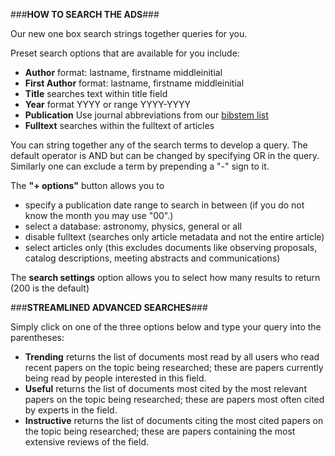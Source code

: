 ###**HOW TO SEARCH THE ADS**###

Our new one box search strings together queries for you.

Preset search options that are available for you include: 
  * **Author** format: lastname, firstname middleinitial
  * **First Author** format: lastname, firstname middleinitial
  * **Title** searches text within title field
  * **Year** format YYYY or range YYYY-YYYY
  * **Publication** Use journal abbreviations from our <A HREF=
  "http://adsabs.harvard.edu/abs_doc/journal.abbr.html"> bibstem list </A>
  * **Fulltext** searches within the fulltext of articles
  
  You can string together any of the search terms to develop a query.  The default operator is AND but can be changed by specifying OR in the query.  Similarly one can exclude a term by prepending a "-" sign to it.
  
  The **"+ options"** button allows you to  
  * specify a publication date range to search in between (if you do not know the month you may use "00".)  
  * select a database:  astronomy, physics, general or all
  * disable fulltext (searches only article metadata and not the entire article)
  * select articles only (this excludes documents like observing proposals, catalog descriptions, meeting abstracts and communications)

  
  The **search settings** option allows you to select how many results to return (200 is the default)
  
###**STREAMLINED ADVANCED SEARCHES**###
  
  Simply click on one of the three options below and type your query into the parentheses:

  * **Trending** returns the list of documents most read by all users who read recent papers on the topic being researched; these are papers currently being read by people interested in this field.
  * **Useful** returns the list of documents most cited by the most relevant papers on the topic being researched; these are papers most often cited by experts in the field.
  * **Instructive** returns the list of documents citing the most cited papers on the topic being researched; these are papers containing the most extensive reviews of the field.
  
  
  
  
  
